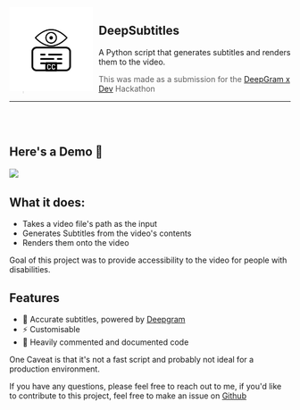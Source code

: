 <img src="./assets/logo.png" alt="DeepSubtitles Logo" style="float: left; margin: 0 10px 0 0;" align="left" height="150" width="150">

## DeepSubtitles

A Python script that generates subtitles and renders them to the video.
> This was made as a submission for the [DeepGram x Dev](https://dev.to/devteam/join-us-for-a-new-kind-of-hackathon-on-dev-brought-to-you-by-deepgram-2bjd) Hackathon

***
<br><br>

## Here's a Demo 👀
<img src="https://j.gifs.com/57wQ8v.gif" width="300">

## What it does:

- Takes a video file's path as the input
- Generates Subtitles from the video's contents
- Renders them onto the video

Goal of this project was to provide accessibility to the video for people with disabilities.

## Features

- 💯 Accurate subtitles, powered by [Deepgram](https://deepgram.com/)
- ⚡ Customisable
- 👀 Heavily commented and documented code

One Caveat is that it's not a fast script and probably not ideal for a production environment.

If you have any questions, please feel free to reach out to me, if you'd like to contribute to this project, feel free to make an issue on [Github](https://github.com)